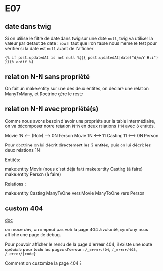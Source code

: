 # E07

## date dans twig

Si on utilise le filtre de date dans twig sur une date `null`, twig va utiliser la valeur par défaut de date : `now`
Il faut que l'on fasse nous même le test pour vérifier si la date est `null` avant de l'afficher

```twig
{% if post.updatedAt is not null %}{{ post.updatedAt|date("d/m/Y H:i") }}{% endif %}
```

## relation N-N sans propriété

On fait un make:entity sur une des deux entités, on déclare une relation ManyToMany, et Doctrine gère le reste

## relation N-N avec propriété(s)

Comme nous avons besoin d'avoir une propriété sur la table intermédiaire, on va décomposer notre relation N-N en deux relations 1-N avec 3 entités.

Movie 1N <-- (Role) --> 0N Person
Movie 1N <--> 11 Casting 11 <--> 0N Person

Pour doctrine on lui décrit directement les 3 entités, puis on lui décrit les deux relations 1N

Entités:

make:entity Movie (nous c'est déjà fait)
make:entity Casting (à faire)
make:entity Person (à faire)

Relations :

make:entity Casting
ManyToOne vers Movie
ManyToOne vers Person

## custom 404

[doc](https://symfony.com/doc/current/controller/error_pages.html)

on mode dev, on n epeut pas voir la page 404 à volonté, symfony nous affiche une page de debug.

Pour pouvoir afficher le rendu de la page d'erreur 404, il existe une route spéciale pour teste les pages d'erreur : `/_error/404`, `/_error/403`, `/_error/{code}`

Comment on customize la page 404 ?

